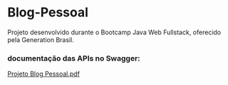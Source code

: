 # Blog-Pessoal
Projeto desenvolvido durante o Bootcamp Java Web Fullstack, oferecido pela Generation Brasil.

### documentação das APIs no Swagger:
[Projeto Blog Pessoal.pdf](https://github.com/LeoDuarte37/Blog-Pessoal/files/14128032/Projeto.Blog.Pessoal.pdf)
